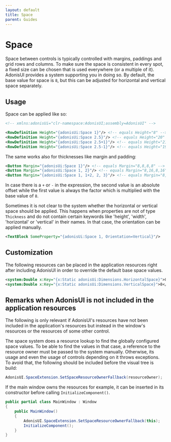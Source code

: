 ```yaml
---
layout: default
title: Space
parent: Guides
---
```


# Space

Space between controls is typically controlled with margins, paddings and grid rows and columns. To make sure the space is consistent in every spot, a fixed size can be chosen that is used everywhere (or a multiple of it). AdonisUI provides a system supporting you in doing so. By default, the base value for space is `8`, but this can be adjusted for horizontal and vertical space separately.

## Usage

Space can be applied like so:

```xml
<!-- xmlns:adonisUi="clr-namespace:AdonisUI;assembly=AdonisUI" -->

<RowDefinition Height="{adonisUi:Space 1}"/> <!-- equals Height="8" -->
<RowDefinition Height="{adonisUi:Space 2.5}"/> <!-- equals Height="20" -->
<RowDefinition Height="{adonisUi:Space 2.5+1}"/> <!-- equals Height="21" -->
<RowDefinition Height="{adonisUi:Space 2.5-1}"/> <!-- equals Height="19" -->
```

The same works also for thicknesses like margin and padding:

```xml
<Button Margin="{adonisUi:Space 1}"/> <!-- equals Margin="8,8,8,8" -->
<Button Margin="{adonisUi:Space 1, 2}"/> <!-- equals Margin="8,16,8,16" -->
<Button Margin="{adonisUi:Space 1, 1+2, 2, 3}"/> <!-- equals Margin="8,10,16,24" -->
```

In case there is a `+` or `-` in the expression, the second value is an absolute offset while the first value is always the factor which is multiplied with the base value of `8`.

Sometimes it is not clear to the system whether the horizontal or vertical space should be applied. This happens when properties are not of type `Thickness` and do not contain certain keywords like 'height', 'width', 'horizontal' or 'vertical' in their names. In that case, the orientation can be applied manually.

```xml
<TextBlock SomeProperty="{adonisUi:Space 1, Orientation=Vertical}"/>
```

## Customization

The following resources can be placed in the application resources right after including AdonisUI in order to override the default base space values.

```xml
<system:Double x:Key="{x:Static adonisUi:Dimensions.HorizontalSpace}">8</system:Double>
<system:Double x:Key="{x:Static adonisUi:Dimensions.VerticalSpace}">8</system:Double>
```

## Remarks when AdonisUI is not included in the application resources

The following is only relevant if AdonisUI's resources have not been included in the application's resources but instead in the window's resources or the resources of some other control.

The space system does a resource lookup to find the globally configured space values. To be able to find the values in that case, a reference to the resource owner must be passed to the system manually. Otherwise, its usage and even the usage of controls depending on it throws exceptions. To avoid that, the following should be included before the visual tree is build:

```csharp
AdonisUI.SpaceExtension.SetSpaceResourceOwnerFallback(resourceOwner);
```

If the main window owns the resources for example, it can be inserted in its constructor before calling `InitializeComponent()`.

```csharp
public partial class MainWindow : Window
{
    public MainWindow()
    {
        AdonisUI.SpaceExtension.SetSpaceResourceOwnerFallback(this);
        InitializeComponent();
    }
}
```
